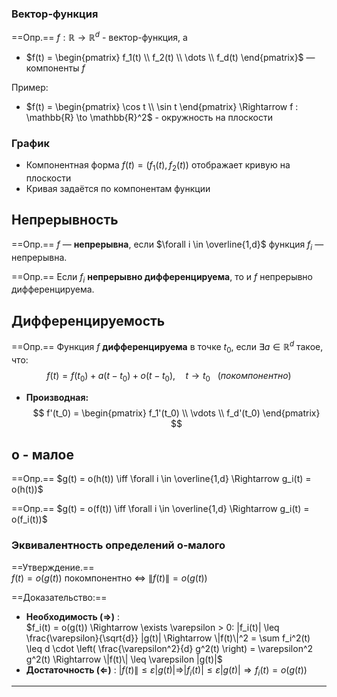 ### Вектор-функция
==Опр.== $f : \mathbb{R} \to \mathbb{R}^d$ - вектор-функция, а

- $f(t) = \begin{pmatrix} f_1(t) \\ f_2(t) \\ \dots \\ f_d(t) \end{pmatrix}$ — компоненты $f$

Пример:
- $f(t) = \begin{pmatrix} \cos t \\ \sin t \end{pmatrix} \Rightarrow f : \mathbb{R} \to \mathbb{R}^2$ - окружность на плоскости

### График
- Компонентная форма $f(t) = (f_1(t), f_2(t))$ отображает кривую на плоскости
- Кривая задаётся по компонентам функции

## Непрерывность

==Опр.==  $f$ — **непрерывна**, если $\forall i \in \overline{1,d}$ функция $f_i$  — непрерывна.

==Опр.== Если $f_i$ **непрерывно дифференцируема**, то и $f$ непрерывно дифференцируема.

## Дифференцируемость

==Опр.== Функция $f$ **дифференцируема** в точке $t_0$, если $\exists a \in \mathbb{R}^d$ такое, что:
$$
f(t) = f(t_0) + a(t - t_0) + o(t - t_0), \quad t \to t_0\  \ \ (покомпонентно)
$$


- **Производная:**
$$
f'(t_0) = \begin{pmatrix} f_1'(t_0) \\ \vdots \\ f_d'(t_0) \end{pmatrix}
$$

## o - малое

==Опр.==  $g(t) = o(h(t)) \iff \forall i \in \overline{1,d} \Rightarrow g_i(t) = o(h(t))$

==Опр.==  $g(t) = o(f(t)) \iff \forall i \in \overline{1,d} \Rightarrow g_i(t) = o(f_i(t))$

### Эквивалентность определений o-малого

==Утверждение.==  
$f(t) = o(g(t))$ покомпонентно ⇔ $\|f(t)\| = o(g(t))$

==Доказательство:==

- **Необходимость ($\Rightarrow$)** :  
  $f_i(t) = o(g(t)) \Rightarrow \exists \varepsilon > 0: |f_i(t)| \leq \frac{\varepsilon}{\sqrt{d}} |g(t)| \Rightarrow \|f(t)\|^2 = \sum f_i^2(t) \leq d \cdot \left( \frac{\varepsilon^2}{d} g^2(t) \right) = \varepsilon^2 g^2(t) \Rightarrow \|f(t)\| \leq \varepsilon |g(t)|$
- **Достаточность ($\Leftarrow$)** : 
$|f(t)\| \leq \varepsilon |g(t)| \Rightarrow |f_i(t)| \leq \varepsilon |g(t)| \Rightarrow f_i(t) = o(g(t))$

---
